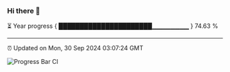 ### Hi there 👋

⏳ Year progress { ██████████████████████▁▁▁▁▁▁▁▁ } 74.63 %

---

⏰ Updated on Mon, 30 Sep 2024 03:07:24 GMT

![Progress Bar CI](https://github.com/IshwaranRudhara/GIT-ACTION/workflows/Progress%20Bar%20CI/badge.svg)
